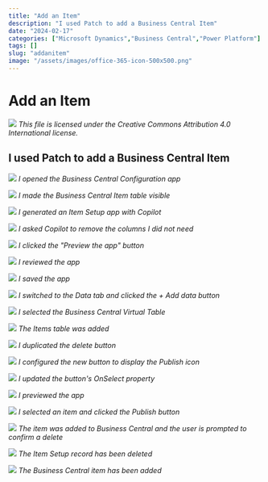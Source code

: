 ```yaml
---
title: "Add an Item"
description: "I used Patch to add a Business Central Item"
date: "2024-02-17"
categories: ["Microsoft Dynamics","Business Central","Power Platform"]
tags: []
slug: "addanitem"
image: "/assets/images/office-365-icon-500x500.png"
---
```


# Add an Item

![](/assets/images/addanitem/office-365-icon-500x500.png)
*This file is licensed under the Creative Commons Attribution 4.0 International license.*


## I used Patch to add a Business Central Item

![](/assets/images/addanitem/screenshot-2024-02-17-at-1.30.50-pm-1836x617.png)
*I opened the Business Central Configuration app*

![](/assets/images/addanitem/screenshot-2024-02-17-at-1.31.04-pm-1836x632.png)
*I made the Business Central Item table visible*

![](/assets/images/addanitem/screenshot-2024-02-17-at-1.32.22-pm-1836x947.png)
*I generated an Item Setup app with Copilot*

![](/assets/images/addanitem/screenshot-2024-02-17-at-1.33.24-pm-1836x950.png)
*I asked Copilot to remove the columns I did not need*

![](/assets/images/addanitem/screenshot-2024-02-17-at-1.34.21-pm-1836x838.png)
*I clicked the "Preview the app" button*

![](/assets/images/addanitem/screenshot-2024-02-17-at-1.34.44-pm-1836x945.png)
*I reviewed the app*

![](/assets/images/addanitem/screenshot-2024-02-17-at-1.35.10-pm-1836x251.png)
*I saved the app*

![](/assets/images/addanitem/screenshot-2024-02-17-at-4.00.08-pm-1836x749.png)
*I switched to the Data tab and clicked the + Add data button*

![](/assets/images/addanitem/screenshot-2024-02-17-at-4.01.49-pm-1836x773.png)
*I selected the Business Central Virtual Table*

![](/assets/images/addanitem/screenshot-2024-02-17-at-4.01.59-pm-1836x535.png)
*The Items table was added*

![](/assets/images/addanitem/screenshot-2024-02-17-at-1.48.48-pm-1836x943.png)
*I duplicated the delete button*

![](/assets/images/addanitem/screenshot-2024-02-17-at-1.50.12-pm-1836x774.png)
*I configured the new button to display the Publish icon*

![](/assets/images/addanitem/screenshot-2024-02-17-at-2.00.57-pm-1836x947.png)
*I updated the button's OnSelect property*

![](/assets/images/addanitem/screenshot-2024-02-17-at-2.01.46-pm-1836x812.png)
*I previewed the app*

![](/assets/images/addanitem/screenshot-2024-02-17-at-2.02.04-pm-1836x593.png)
*I selected an item and clicked the Publish button*

![](/assets/images/addanitem/screenshot-2024-02-17-at-2.02.19-pm-1836x748.png)
*The item was added to Business Central and the user is prompted to confirm a delete*

![](/assets/images/addanitem/screenshot-2024-02-17-at-2.02.31-pm-1836x718.png)
*The Item Setup record has been deleted*

![](/assets/images/addanitem/screenshot-2024-02-17-at-2.03.33-pm-1836x673.png)
*The Business Central item has been added*